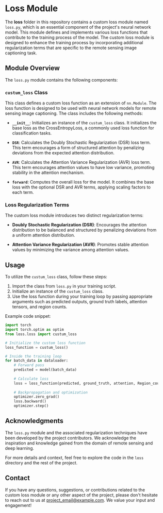 # Loss Module

The **loss** folder in this repository contains a custom loss module named `loss.py`, which is an essential component of the project's neural network model. This module defines and implements various loss functions that contribute to the training process of the model. The custom loss module is designed to enhance the training process by incorporating additional regularization terms that are specific to the remote sensing image captioning task.

## Module Overview

The `loss.py` module contains the following components:

### `custum_loss` Class

This class defines a custom loss function as an extension of `nn.Module`. The loss function is designed to be used with neural network models for remote sensing image captioning. The class includes the following methods:

- **`__init__`**: Initializes an instance of the `custum_loss` class. It initializes the base loss as the CrossEntropyLoss, a commonly used loss function for classification tasks.

- **`DSR`**: Calculates the Doubly Stochastic Regularization (DSR) loss term. This term encourages a form of structured attention by penalizing deviations from the expected attention distribution.

- **`AVR`**: Calculates the Attention Variance Regularization (AVR) loss term. This term encourages attention values to have low variance, promoting stability in the attention mechanism.

- **`forward`**: Computes the overall loss for the model. It combines the base loss with the optional DSR and AVR terms, applying scaling factors to each term.

### Loss Regularization Terms

The custom loss module introduces two distinct regularization terms:

- **Doubly Stochastic Regularization (DSR)**: Encourages the attention distribution to be balanced and structured by penalizing deviations from a uniform attention distribution.

- **Attention Variance Regularization (AVR)**: Promotes stable attention values by minimizing the variance among attention values.

## Usage

To utilize the `custum_loss` class, follow these steps:

1. Import the class from `loss.py` in your training script.
2. Initialize an instance of the `custum_loss` class.
3. Use the loss function during your training loop by passing appropriate arguments such as predicted outputs, ground truth labels, attention tensors, and region counts.

Example code snippet:

```python
import torch
import torch.optim as optim
from loss.loss import custum_loss

# Initialize the custom loss function
loss_function = custum_loss()

# Inside the training loop
for batch_data in dataloader:
    # Forward pass
    predicted = model(batch_data)
    
    # Calculate loss
    loss = loss_function(predicted, ground_truth, attention, Region_count)
    
    # Backpropagation and optimization
    optimizer.zero_grad()
    loss.backward()
    optimizer.step()
```

## Acknowledgments

The `loss.py` module and the associated regularization techniques have been developed by the project contributors. We acknowledge the inspiration and knowledge gained from the domain of remote sensing and deep learning.

For more details and context, feel free to explore the code in the `loss` directory and the rest of the project.

## Contact

If you have any questions, suggestions, or contributions related to the custom loss module or any other aspect of the project, please don't hesitate to reach out to us at [project_email@example.com](mailto:project_email@example.com). We value your input and engagement!
